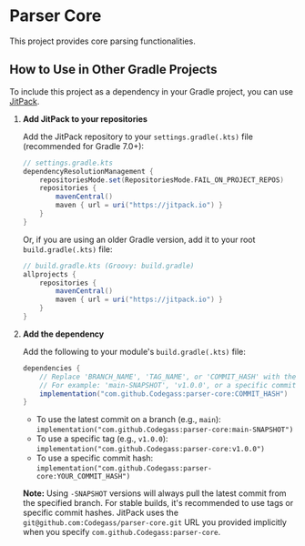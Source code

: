 # Parser Core

This project provides core parsing functionalities.

## How to Use in Other Gradle Projects

To include this project as a dependency in your Gradle project, you can use [JitPack](https://jitpack.io/).

1.  **Add JitPack to your repositories**

    Add the JitPack repository to your `settings.gradle(.kts)` file (recommended for Gradle 7.0+):

    ```gradle
    // settings.gradle.kts
    dependencyResolutionManagement {
        repositoriesMode.set(RepositoriesMode.FAIL_ON_PROJECT_REPOS)
        repositories {
            mavenCentral()
            maven { url = uri("https://jitpack.io") }
        }
    }
    ```

    Or, if you are using an older Gradle version, add it to your root `build.gradle(.kts)` file:

    ```gradle
    // build.gradle.kts (Groovy: build.gradle)
    allprojects {
        repositories {
            mavenCentral()
            maven { url = uri("https://jitpack.io") }
        }
    }
    ```

2.  **Add the dependency**

    Add the following to your module's `build.gradle(.kts)` file:

    ```gradle
    dependencies {
        // Replace 'BRANCH_NAME', 'TAG_NAME', or 'COMMIT_HASH' with the desired version
        // For example: 'main-SNAPSHOT', 'v1.0.0', or a specific commit hash
        implementation("com.github.Codegass:parser-core:COMMIT_HASH")
    }
    ```

    *   To use the latest commit on a branch (e.g., `main`): `implementation("com.github.Codegass:parser-core:main-SNAPSHOT")`
    *   To use a specific tag (e.g., `v1.0.0`): `implementation("com.github.Codegass:parser-core:v1.0.0")`
    *   To use a specific commit hash: `implementation("com.github.Codegass:parser-core:YOUR_COMMIT_HASH")`

    **Note:** Using `-SNAPSHOT` versions will always pull the latest commit from the specified branch. For stable builds, it's recommended to use tags or specific commit hashes. JitPack uses the `git@github.com:Codegass/parser-core.git` URL you provided implicitly when you specify `com.github.Codegass:parser-core`. 